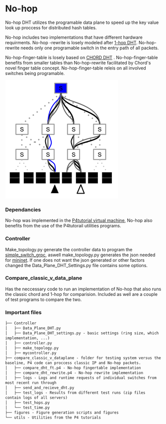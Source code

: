 
#  No-hop

No-hop DHT utilizes the programable data plane to speed up the key value look up proccess for distributed hash tables. 

No-hop includes two implementations that have different hardware requirments. No-hop -rewrite is losely modeled after [1-hop DHT](https://www.usenix.org/legacy/events/hotos03/tech/full_papers/gupta/gupta_html/). No-hop-rewrite needs only one programable switch in the entry path of all packets.

No-hop-finger-table is losely based on [CHORD DHT](http://cs.uccs.edu/~cs622/papers/01180543.pdf) . No-hop-finger-table benefits from smaller tables than No-hop-rewrite facilitated by Chord's novel finger table concept. No-hop-finger-table releis on all involved switches being programable.


![](figures/comparsision.png)



### Dependancies
No-hop was implemented in the [P4tutorial virtual machine](https://github.com/p4lang/tutorials), No-hop also benefits from the use of the P4tutorail utilities programs.
### Controller
Make\_topology.py generate the controller data to program the [simple\_switch\_grpc](https://github.com/p4lang/behavioral-model/tree/master/targets/simple_switch_grpc), aswell make\_topology.py generates the json needed for [mininet](http://mininet.org/). If one does not want the json generated or other factors changed the Data\_Plane\_DHT\_Settings.py file contains some options.
### Compare\_classic\_v\_data\_plane
 Has the neccessary code to run an implementation of No-hop that also runs the classic chord and 1-hop for comparision. Included as well are a couple of test programs to compare the two.

### Important files

```
├── Controller
│   ├── Data_Plane_DHT.py
│   ├── Data_Plane_DHT_settings.py - basic settings (ring size, which implementation, ...)
│   ├── controller.py
│   ├── make_topology.py
│   ├── mycontroller.py
├── compare_classic_v_dataplane - folder for testing system versus the baseline, P4 code can proccess classic IP and No-hop packets. 
│   ├── compare_dht_ft.p4 - No-hop fingertable implementation
│   ├── compare_dht_rewrite.p4 - No-hop rewrite implementation
│   ├── logs - Logs and runtime requests of individual switches from most recent run through
│   ├── send_and_recieve_dht.py
│   ├── test_logs - Results from different test runs (zip files contain logs of all servers)
│   ├── test_hops.py
│   └── test_time.py 
├── figures - Figure generation scripts and figures
└── utils - Utilities from the P4 tutorials
    

```

